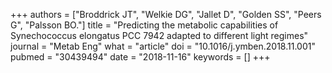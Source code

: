 +++
authors = ["Broddrick JT", "Welkie DG", "Jallet D", "Golden SS", "Peers G", "Palsson BO."]
title = "Predicting the metabolic capabilities of Synechococcus elongatus PCC 7942 adapted to different light regimes"
journal = "Metab Eng"
what = "article"
doi = "10.1016/j.ymben.2018.11.001"
pubmed = "30439494"
date = "2018-11-16"
keywords = []
+++

